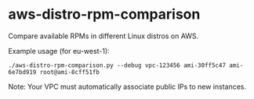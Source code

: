 aws-distro-rpm-comparison
=========================

Compare available RPMs in different Linux distros on AWS.

Example usage (for eu-west-1):
```
./aws-distro-rpm-comparison.py --debug vpc-123456 ami-30ff5c47 ami-6e7bd919 root@ami-8cff51fb
```

Note: Your VPC must automatically associate public IPs to new instances.
